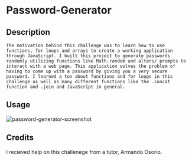 # Password-Generator

## Description

    The motivation behind this challenge was to learn how to use functions, for loops and arrays to create a working application through JavaScript. I built this project to generate passwords randomly utilizing functions like Math.random and alters/ prompts to interact with a web page. This application solves the problem of having to come up with a password by giving you a very secure password. I learned a ton about functions and for loops in this challenge as well as many different functions like the .concat function and .join and JavaScript in general.



## Usage

![password-generator-screenshot](https://user-images.githubusercontent.com/116680523/201239736-6e2d5686-bf0c-4a17-a031-2f1002a34685.png)



## Credits

I recieved help on this challenege from a tutor, Armando Osorio.
